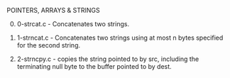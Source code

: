 POINTERS, ARRAYS & STRINGS

0. 0-strcat.c - Concatenates two strings.

1. 1-strncat.c - Concatenates two strings using at most n bytes specified for the second string.

2. 2-strncpy.c - copies the string pointed to by src, including the terminating null byte to the buffer pointed to by dest.